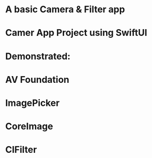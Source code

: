 # A basic Camera & Filter app
# Camer App Project using SwiftUI
# Demonstrated:
# AV Foundation
# ImagePicker
# CoreImage
# CIFilter
